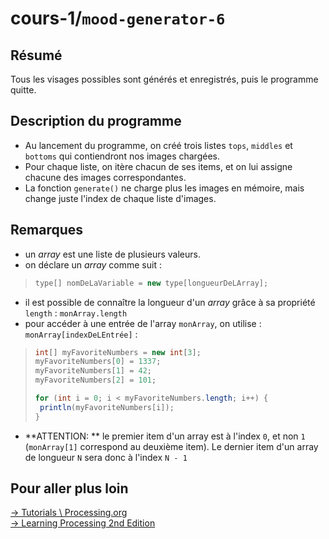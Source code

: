 # cours-1/`mood-generator-6`

## Résumé

Tous les visages possibles sont générés et enregistrés, puis le programme quitte.

## Description du programme

- Au lancement du programme, on créé trois listes `tops`, `middles` et `bottoms` qui contiendront nos images chargées.
- Pour chaque liste, on itère chacun de ses items, et on lui assigne chacune des images correspondantes.
- La fonction `generate()` ne charge plus les images en mémoire, mais change juste l'index de chaque liste d'images.

## Remarques

- un _array_ est une liste de plusieurs valeurs.
- on déclare un _array_ comme suit :
>```java
>type[] nomDeLaVariable = new type[longueurDeLArray];
>```
- il est possible de connaître la longueur d'un _array_ grâce à sa propriété `length` : `monArray.length`
- pour accéder à une entrée de l'array `monArray`, on utilise : `monArray[indexDeLEntrée]` :
>```java
>int[] myFavoriteNumbers = new int[3];
>myFavoriteNumbers[0] = 1337;
>myFavoriteNumbers[1] = 42;
>myFavoriteNumbers[2] = 101;
>
>for (int i = 0; i < myFavoriteNumbers.length; i++) {
>  println(myFavoriteNumbers[i]);
>}
>```
- **ATTENTION: ** le premier item d'un array est à l'index `0`, et non `1` (`monArray[1]` correspond au deuxième item). Le dernier item d'un array de longueur `N` sera donc à l'index `N - 1`

## Pour aller plus loin

[→ Tutorials \ Processing.org](https://processing.org/tutorials/)   
[→ Learning Processing 2nd Edition](http://learningprocessing.com/)

